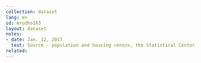 ```yaml
---
collection: dataset
lang: en
id: mrudho163
layout: dataset
notes: 
- date: Jan. 12, 2017
  text: Source - population and housing census, the Statistical Center of Iran
related:
---
```

